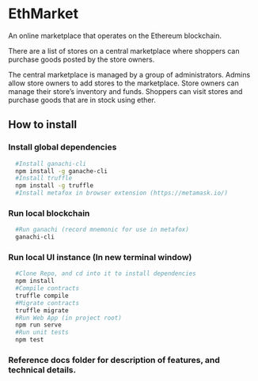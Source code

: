 # EthMarket

An online marketplace that operates on the Ethereum blockchain.
 
There are a list of stores on a central marketplace where shoppers can purchase goods posted by the store owners.
 
The central marketplace is managed by a group of administrators. Admins allow store owners to add stores to the marketplace. Store owners can manage their store’s inventory and funds. Shoppers can visit stores and purchase goods that are in stock using ether. 

## How to install

### Install global dependencies 
```bash
  #Install ganachi-cli
  npm install -g ganache-cli
  #Install truffle
  npm install -g truffle
  #Install metafox in browser extension (https://metamask.io/)
```
### Run local blockchain
```bash
  #Run ganachi (record mnemonic for use in metafox) 
  ganachi-cli
```

### Run local UI instance (In new terminal window)
```bash
  #Clone Repo, and cd into it to install dependencies
  npm install
  #Compile contracts
  truffle compile
  #Migrate contracts
  truffle migrate
  #Run Web App (in project root)
  npm run serve
  #Run unit tests
  npm test
```

### Reference docs folder for description of features, and technical details.